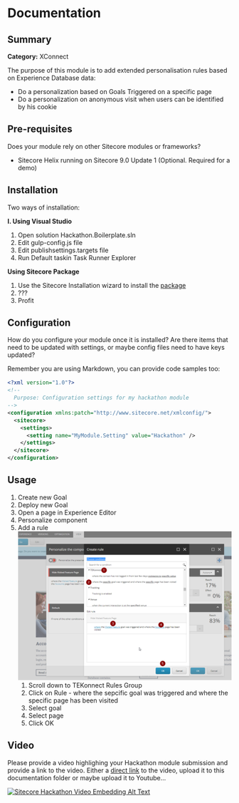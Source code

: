 # Documentation

## Summary

**Category:** XConnect

The purpose of this module is to add extended personalisation rules based on Experience Database data:
- Do a personalization based on Goals Triggered on a specific page
- Do a personalization on anonymous visit when users can be identified by his cookie

## Pre-requisites

Does your module rely on other Sitecore modules or frameworks?

- Sitecore Helix running on Sitecore 9.0 Update 1 (Optional. Required for a demo)

## Installation

Two ways of installation:

**I. Using Visual Studio** 
1. Open solution Hackathon.Boilerplate.sln
2. Edit gulp-config.js file
3. Edit publishsettings.targets file
4. Run Default taskin Task Runner Explorer

**Using Sitecore Package**

1. Use the Sitecore Installation wizard to install the [package](#link-to-package)
2. ???
3. Profit

## Configuration

How do you configure your module once it is installed? Are there items that need to be updated with settings, or maybe config files need to have keys updated?

Remember you are using Markdown, you can provide code samples too:

```xml
<?xml version="1.0"?>
<!--
  Purpose: Configuration settings for my hackathon module
-->
<configuration xmlns:patch="http://www.sitecore.net/xmlconfig/">
  <sitecore>
    <settings>
      <setting name="MyModule.Setting" value="Hackathon" />
    </settings>
  </sitecore>
</configuration>
```

## Usage
1. Create new Goal
2. Deploy new Goal
3. Open a page in Experience Editor
4. Personalize component 
5. Add a rule
![Add TEKconnect Rule](images/doc1.png?raw=true "Add TEKconnect Rule")
    1. Scroll down to TEKonnect Rules Group
    2. Click on Rule - where the sepcific goal was triggered and where the specific  page has been visited
    3. Select goal
    4. Select page
    5. Click OK 

## Video

Please provide a video highlighing your Hackathon module submission and provide a link to the video. Either a [direct link](https://www.youtube.com/watch?v=EpNhxW4pNKk) to the video, upload it to this documentation folder or maybe upload it to Youtube...

[![Sitecore Hackathon Video Embedding Alt Text](https://img.youtube.com/vi/EpNhxW4pNKk/0.jpg)](https://www.youtube.com/watch?v=EpNhxW4pNKk)
